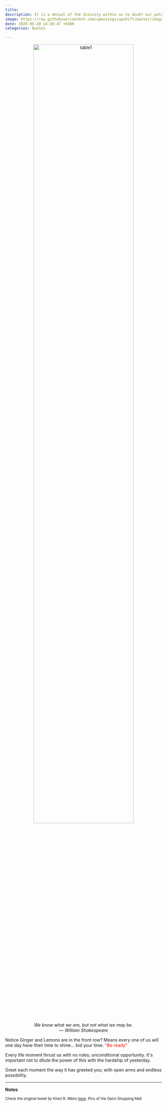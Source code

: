 ```yaml
---
title:
description: It is a denial of the divinity within us to doubt our potential and our possibilities.
image: https://raw.githubusercontent.com/upmusings/upshift/master/images/gairomall1.png
date: 2020-05-28 14:30:47 +0300
categories: Quotes

---
```

<div style="text-align: center"><img src="https://raw.githubusercontent.com/upmusings/upshift/master/images/gairomall2.png" alt="table1" width="80%"/></div>

<span style="color:#D3D3D3 ; font-family:Georgia; font-size:2em;"> <center><em> We know what we are, but not what we may be.
  <br>— William Shakespeare
<br></em></center></span>


Notice Ginger and Lemons are in the front row? Means every one of us will one day have their time to shine... bid your time. <span style="color:red">"Be ready"</span>
<!-- more -->


Every life moment thrust us with no rules; unconditional opportunity. It's important not to dilute the power of this with the hardship of yesterday. 

Greet each moment the way it has greeted you; with open arms and endless possibility.


___
<b>Notes</b>

<small>Check the original tweet by Kheri R. Mbiro [here](https://twitter.com/mndendeule). Pics of the Gairo Shopping Mall

